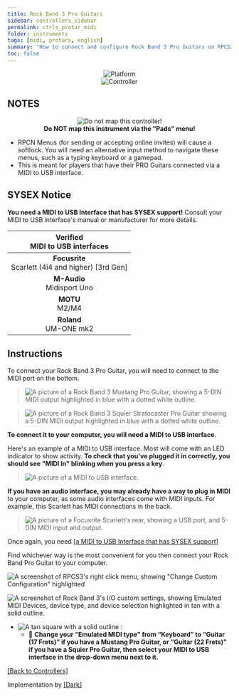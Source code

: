 ```yaml
---
title: Rock Band 3 Pro Guitars
sidebar: controllers_sidebar
permalink: ctrls_protar_midi
folder: instruments
tags: [midi, protars, english]
summary: "How to connect and configure Rock Band 3 Pro Guitars on RPCS3."
toc: false
---
```


<div align="center"> <img src="https://rb3pc.milohax.org/images/instruments/plat/midi.png" alt="Platform" title="Platform"></div>

<div align="center"> <img src="https://rb3pc.milohax.org/images/instruments/cont/rbprotar.png" alt="Controller" title="Controller"></div>

## NOTES
<div align="center"> <img src="https://rb3pc.milohax.org/images/instruments/maps/rpcs3nomap.png" alt="Do not map this controller!" title="Do not map!"></div>
<div align="center"> <b>Do NOT map this instrument via the "Pads" menu!</b></div>

* RPCN Menus (for sending or accepting online invites) will cause a softlock. You will need an alternative input method to navigate these menus, such as a typing keyboard or a gamepad.
* This is meant for players that have their PRO Guitars connected via a MIDI to USB interface.

## SYSEX Notice

**You need a MIDI to USB Interface that has SYSEX support!** Consult your MIDI to USB interface's manual or manufacturer for more details.

| Verified <br> MIDI to USB interfaces |
|:------------------:|
| **Focusrite** <br> Scarlett (4i4 and higher) [3rd Gen] |
| **M-Audio** <br> Midisport Uno |
| **MOTU** <br> M2/M4 |
| **Roland** <br> UM-ONE mk2 |

## Instructions

To connect your Rock Band 3 Pro Guitar, you will need to connect to the MIDI port on the bottom.

>![A picture of a Rock Band 3 Mustang Pro Guitar, showing a 5-DIN MIDI output highlighted in blue with a dotted white outline.](https://rb3pc.milohax.org/images/midi/midimustang.png "Rock Band Mustang Pro Guitar")  

>![A picture of a Rock Band 3 Squier Stratocaster Pro Guitar showing a 5-DIN MIDI output highlighted in blue with a dotted white outline.](https://rb3pc.milohax.org/images/midi/midisquier.png "Rock Band Squier Stratocaster Pro Guitar")  

**To connect it to your computer, you will need a MIDI to USB interface**.

Here's an example of a MIDI to USB interface. Most will come with an LED indicator to show activity. **To check that you've plugged it in correctly, you should see "MIDI In" blinking when you press a key**. 

>![A picture of a MIDI to USB interface.](https://rb3pc.milohax.org/images/midi/miditousb.png "MIDI to USB interface")  

**If you have an audio interface, you may already have a way to plug in MIDI** to your computer, as some audio interfaces come with MIDI inputs. For example, this Scarlett has MIDI connections in the back.  
>![A picture of a Focusrite Scarlett's rear, showing a USB port, and 5-DIN MIDI input and output.](https://rb3pc.milohax.org/images/midi/midifs.png "Focusrite Scarlett MIDI in/out") 

Once again, you need [[a MIDI to USB Interface that has SYSEX support]](#sysex-notice)

Find whichever way is the most convenient for you then connect your Rock Band Pro Guitar to your computer.

![A screenshot of RPCS3's right click menu, showing "Change Custom Configuration" highlighted](https://rb3pc.milohax.org/images/cust/rpcs3customconfigchange.png "Change Custom Configuration")

![A screenshot of Rock Band 3's I/O custom settings, showing Emulated MIDI Devices, device type, and device selection highlighted in tan with a solid outline.](https://rb3pc.milohax.org/images/cust/iog.png "I/O")

* ![A tan square with a solid outline](https://rb3pc.milohax.org/images/cust/smalltan.png "Tan Square") :
	* 🎸 **Change your “Emulated MIDI type” from “Keyboard” to “Guitar (17 Frets)” if you have a Mustang Pro Guitar, or “Guitar (22 Frets)” if you have a Squier Pro Guitar, then select your MIDI to USB interface in the drop-down menu next to it.**

[[Back to Controllers]](https://rb3pc.milohax.org/ctrls#instrument-list)

Implementation by [[Dark]](https://dark.ski/)